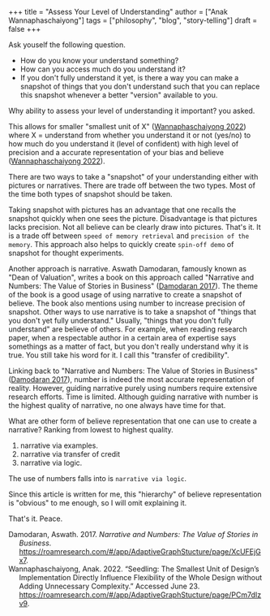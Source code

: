 +++
title = "Assess Your Level of Understanding"
author = ["Anak Wannaphaschaiyong"]
tags = ["philosophy", "blog", "story-telling"]
draft = false
+++

Ask youself the following question.

-   How do you know your understand something?
-   How can you access much do you understand it?
-   If you don't fully understand it yet, is there a way you can make a snapshot of things that you don't understand such that you can replace this snapshot whenever a better "version" available to you.

Why ability to assess your level of understanding it important? you asked.

This allows for smaller "smallest unit of X" (<a href="#citeproc_bib_item_2">Wannaphaschaiyong 2022</a>) where X = understand from whether you understand it or not (yes/no) to how much do you understand it (level of confident) with high level of precision and a accurate representation of your bias and believe (<a href="#citeproc_bib_item_2">Wannaphaschaiyong 2022</a>).

There are two ways to take a "snapshot" of your understanding either with pictures or narratives. There are trade off between the two types. Most of the time both types of snapshot should be taken.

Taking snapshot with pictures has an advantage that one recalls the snapshot quickly when one sees the picture. Disadvantage is that pictures lacks precision. Not all believe can be clearly draw into pictures. That's it. It is a trade off between `speed of memory retrieval` and `precision of the memory`. This approach also helps to quickly create `spin-off demo` of snapshot for thought experiments.

Another approach is narrative. Aswath Damodaran, famously known as "Dean of Valuation", writes a book on this approach called "Narrative and Numbers: The Value of Stories in Business" (<a href="#citeproc_bib_item_1">Damodaran 2017</a>). The theme of the book is a good usage of using narrative to create a snapshot of believe. The book also mentions using number to increase precision of snapshot. Other ways to use narrative is to take a snapshot of "things that you don't yet fully understand." Usually, "things that you don't fully understand" are believe of others. For example, when reading research paper, when a respectable author in a certain area of expertise says somethings as a matter of fact, but you don't really understand why it is true. You still take his word for it. I call this "transfer of credibility".

Linking back to "Narrative and Numbers: The Value of Stories in Business" (<a href="#citeproc_bib_item_1">Damodaran 2017</a>), number is indeed the most accurate representation of reality. However, guiding narrative purely using numbers require extensive research efforts. Time is limited. Although guiding narrative with number is the highest quality of narrative, no one always have time for that.

What are other form of believe representation that one can use to create a narrative? Ranking from lowest to highest quality.

1.  narrative via examples.
2.  narrative via transfer of credit
3.  narrative via logic.

The use of numbers falls into is `narrative via logic`.

Since this article is written for me, this "hierarchy" of believe representation is "obvious" to me enough, so I will omit explaining it.

That's it.
Peace.

<style>.csl-entry{text-indent: -1.5em; margin-left: 1.5em;}</style><div class="csl-bib-body">
  <div class="csl-entry"><a id="citeproc_bib_item_1"></a>Damodaran, Aswath. 2017. <i>Narrative and Numbers: The Value of Stories in Business</i>. <a href="https://roamresearch.com/#/app/AdaptiveGraphStucture/page/XcUFEjGx7">https://roamresearch.com/#/app/AdaptiveGraphStucture/page/XcUFEjGx7</a>.</div>
  <div class="csl-entry"><a id="citeproc_bib_item_2"></a>Wannaphaschaiyong, Anak. 2022. “Seedling: The Smallest Unit of Design’s Implementation Directly Influence Flexibility of the Whole Design without Adding Unnecessary Complexity.” Accessed June 23. <a href="https://roamresearch.com/#/app/AdaptiveGraphStucture/page/PCm7dIzv9">https://roamresearch.com/#/app/AdaptiveGraphStucture/page/PCm7dIzv9</a>.</div>
</div>
